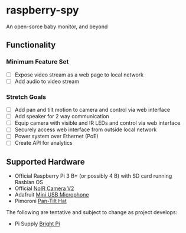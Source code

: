 # raspberry-spy
An open-sorce baby monitor, and beyond


## Functionality

### Minimum Feature Set

- [ ] Expose video stream as a web page to local network
- [ ] Add audio to video stream

### Stretch Goals
- [ ] Add pan and tilt motion to camera and control via web interface
- [ ] Add speaker for 2 way communication
- [ ] Equip camera with visible and IR LEDs and control via web interface
- [ ] Securely access web interface from outside local network
- [ ] Power system over Ethernet (PoE)
- [ ] Create API for analytics

## Supported Hardware

- Official Raspberry Pi 3 B+ (or possibly 4 B) with SD card running Rasbian OS
- Official [NoIR Camera V2](https://www.raspberrypi.org/products/pi-noir-camera-v2)
- Adafruit [Mini USB Microphone](https://thepihut.com/products/adafruit-mini-usb-microphone)
- Pimoroni [Pan-Tilt Hat](https://thepihut.com/products/pan-tilt-hat)

The following are tentative and subject to change as project develops:

- Pi Supply [Bright Pi](https://thepihut.com/products/pi-supply-bright-pi-bright-white-and-ir-camera-light-for-raspberry-pi?variant=20063155093566)


